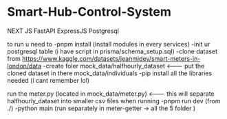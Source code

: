 # Smart-Hub-Control-System

NEXT JS
FastAPI
ExpressJS
Postgresql

to run u need to
-pnpm install (install modules in every services)
-init ur postgresql table (i have script in prisma/schema_setup.sql)
-clone dataset from https://www.kaggle.com/datasets/jeanmidev/smart-meters-in-london/data
-create foler 
mock_data/halfhourly_dataset  <--- put the cloned dataset in there
mock_data/individuals
-pip install all the libraries needed (i cant remember lol)

run the meter.py (located in mock_data/meter.py) <--- this will separate halfhourly_dataset into smaller csv files
when running
-pnpm run dev (from ./)
-python main (run separately in meter-getter -> all the 5 folder )

